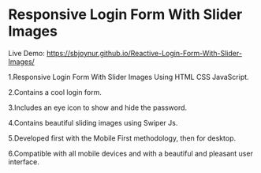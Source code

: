 # Responsive Login Form With Slider Images

Live Demo:
https://sbjoynur.github.io/Reactive-Login-Form-With-Slider-Images/

1.Responsive Login Form With Slider Images Using HTML CSS JavaScript.

2.Contains a cool login form.

3.Includes an eye icon to show and hide the password.

4.Contains beautiful sliding images using Swiper Js.

5.Developed first with the Mobile First methodology, then for desktop.

6.Compatible with all mobile devices and with a beautiful and pleasant user interface.
